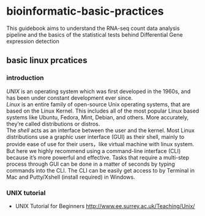 # bioinformatic-basic-practices  

This guidebook aims to understand the RNA-seq count data analysis pipeline and the basics of the statistical tests behind Differential Gene expression detection  

## basic linux prcatices  

### introduction
*UNIX* is an operating system which was first developed in the 1960s, and has been under constant development ever since.  
*Linux* is an entire family of open-source Unix operating systems, that are based on the Linux Kernel. This includes all of the most popular Linux based systems like Ubuntu, Fedora, Mint, Debian, and others. More accurately, they’re called distributions or distros.  
The *shell* acts as an interface between the user and the kernel. Most Linux distributions use a graphic user interface (GUI) as their shell, mainly to provide ease of use for their users，like virtual machine with linux system.  But here we highly recommend using a command-line interface (CLI) because it’s more powerful and effective. Tasks that require a multi-step process through GUI can be done in a matter of seconds by typing commands into the CLI.  The CLI can be easily get access to by Terminal in Mac and Putty/Xshell (install required) in Windows.

### UNIX tutorial
- UNIX Tutorial for Beginners http://www.ee.surrey.ac.uk/Teaching/Unix/ 
